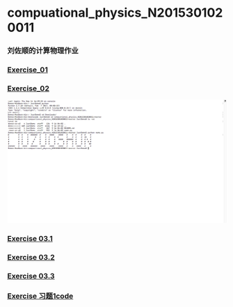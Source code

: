 # compuational_physics_N2015301020011

### 刘佐顺的计算物理作业

### [Exercise_01](https://github.com/lzs13016461857/compuational_physics_N2015301020011)
### [Exercise_02](https://github.com/lzs13016461857/compuational_physics_N2015301020011/blob/master/name.py)
![image text](https://github.com/lzs13016461857/compuational_physics_N2015301020011/blob/master/%E5%B1%8F%E5%B9%95%E5%BF%AB%E7%85%A7%202017-09-16%2019.18.14.png)
### [Exercise 03.1](https://github.com/lzs13016461857/compuational_physics_N2015301020011/blob/master/xX2RCy.gif)
### [Exercise 03.2](https://github.com/lzs13016461857/compuational_physics_N2015301020011/blob/master/name.py)
### [Exercise 03.3](http://note.youdao.com/noteshare?id=ef059189696ed585064d41714ff8b1c0)
### [Exercise 习题1code](https://github.com/lzs13016461857/compuational_physics_N2015301020011/blob/master/name.py)
